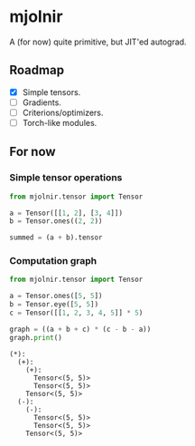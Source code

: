 # mjolnir

A (for now) quite primitive, but JIT'ed autograd.

## Roadmap

- [x] Simple tensors.
- [ ] Gradients.
- [ ] Criterions/optimizers.
- [ ] Torch-like modules.

## For now

### Simple tensor operations

```python
from mjolnir.tensor import Tensor

a = Tensor([[1, 2], [3, 4]])
b = Tensor.ones((2, 2))

summed = (a + b).tensor
```

### Computation graph

```python
from mjolnir.tensor import Tensor

a = Tensor.ones([5, 5])
b = Tensor.eye([5, 5])
c = Tensor([[1, 2, 3, 4, 5]] * 5)

graph = ((a + b + c) * (c - b - a))
graph.print()
```

```
(*):
  (+):
    (+):
      Tensor<(5, 5)>
      Tensor<(5, 5)>
    Tensor<(5, 5)>
  (-):
    (-):
      Tensor<(5, 5)>
      Tensor<(5, 5)>
    Tensor<(5, 5)>
```

